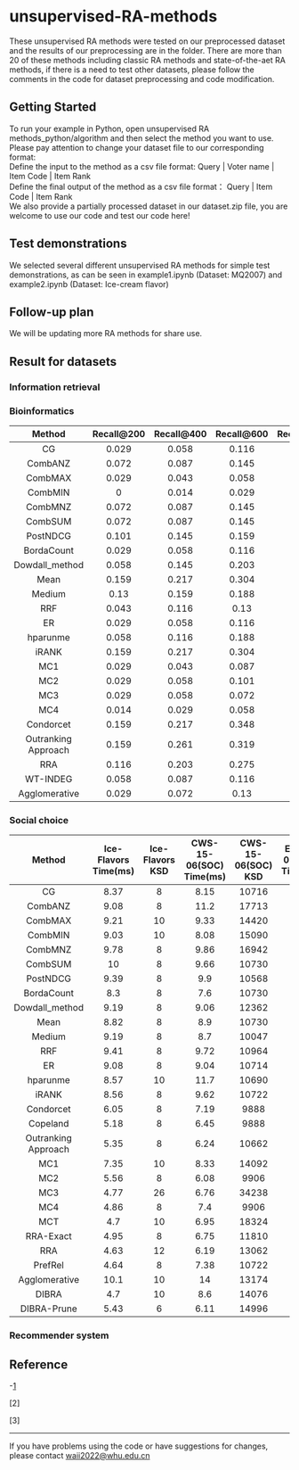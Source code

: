 # unsupervised-RA-methods
These unsupervised RA methods were tested on our preprocessed dataset and the results of our preprocessing are in the folder. There are more than 20 of these methods including classic RA methods and state-of-the-aet RA methods, if there is a need to test other datasets, please follow the comments in the code for dataset preprocessing and code modification.

## Getting Started
To run your example in Python, open unsupervised RA methods_python/algorithm and then select the method you want to use. Please pay attention to change your dataset file to our corresponding format:  
Define the input to the method as a csv file format: Query | Voter name | Item Code | Item Rank  
Define the final output of the method as a csv file format： Query | Item Code | Item Rank  
We also provide a partially processed dataset in our dataset.zip file, you are welcome to use our code and test our code here!

## Test demonstrations
We selected several different unsupervised RA methods for simple test demonstrations, as can be seen in example1.ipynb (Dataset: MQ2007) and example2.ipynb (Dataset: Ice-cream flavor)

## Follow-up plan
We will be updating more RA methods for share use.

## Result for datasets

### Information retrieval

### Bioinformatics
| Method          | Recall@200 | Recall@400 | Recall@600 | Recall@800 | Recall@1000 | NDCG@500 |
|:----------------------:|:------------:|:------------:|:------------:|:------------:|:-------------:|:----------:|
| CG              | 0.029      | 0.058      | 0.116      | 0.174      | 0.203       | 0.052    |
| CombANZ         | 0.072      | 0.087      | 0.145      | 0.174      | 0.217       | 0.065    |
| CombMAX         | 0.029      | 0.043      | 0.058      | 0.116      | 0.159       | 0.049    |
| CombMIN         | 0          | 0.014      | 0.029      | 0.072      | 0.087       | 0.008    |
| CombMNZ         | 0.072      | 0.087      | 0.145      | 0.174      | 0.217       | 0.065    |
| CombSUM         | 0.072      | 0.087      | 0.145      | 0.174      | 0.217       | 0.065    |
| PostNDCG        | 0.101      | 0.145      | 0.159      | 0.159      | 0.159       | 0.089    |
| BordaCount      | 0.029      | 0.058      | 0.116      | 0.174      | 0.203       | 0.052    |
| Dowdall_method  | 0.058      | 0.145      | 0.203      | 0.275      | 0.29        | 0.113    |
| Mean            | 0.159      | 0.217      | 0.304      | 0.377      | 0.406       | 0.148    |
| Medium          | 0.13       | 0.159      | 0.188      | 0.232      | 0.275       | 0.113    |
| RRF             | 0.043      | 0.116      | 0.13       | 0.261      | 0.275       | 0.094    |
| ER              | 0.029      | 0.058      | 0.116      | 0.174      | 0.203       | 0.052    |
| hparunme        | 0.058      | 0.116      | 0.188      | 0.203      | 0.217       | 0.094    |
| iRANK           | 0.159      | 0.217      | 0.304      | 0.377      | 0.406       | 0.148    |
| MC1             | 0.029      | 0.043      | 0.087      | 0.13       | 0.203       | 0.069    |
| MC2             | 0.029      | 0.058      | 0.101      | 0.174      | 0.203       | 0.078    |
| MC3             | 0.029      | 0.058      | 0.072      | 0.087      | 0.101       | 0.032    |
| MC4             | 0.014      | 0.029      | 0.058      | 0.087      | 0.087       | 0.048    |
| Condorcet       | 0.159      | 0.217      | 0.348      | 0.377      | 0.391       | 0.171    |
| Outranking Approach | 0.159 | 0.261      | 0.319      | 0.333      | 0.333       | 0.179    |
| RRA             | 0.116      | 0.203      | 0.275      | 0.319      | 0.348       | 0.171    |
| WT-INDEG        | 0.058      | 0.087      |0.116       | 0.188      |0.203        |0.058     |
| Agglomerative   | 0.029      | 0.072      | 0.13       | 0.174      | 0.203       | 0.058    |

### Social choice

| Method    | Ice-Flavors Time(ms) | Ice-Flavors KSD | CWS-15-06(SOC) Time(ms) | CWS-15-06(SOC) KSD | ED-11-01(SOC) Time(ms) | ED-11-01(SOC) KSD |
|:-----------:|:----------------------:|:-----------------:|:-------------------------:|:--------------------:|:------------------------:|:-------------------:|
| CG        | 8.37                 | 8               | 8.15                    | 10716              | 8.83                   | 37422             |
| CombANZ   | 9.08                 | 8               | 11.2                    | 17713              | 10.1                   | 114027            |
| CombMAX   | 9.21                 | 10              | 9.33                    | 14420              | 9.3                    | 47392             |
| CombMIN   | 9.03                 | 10              | 8.08                    | 15090              | 9.31                   | 60888             |
| CombMNZ   | 9.78                 | 8               | 9.86                    | 16942              | 11.1                   | 113667            |
| CombSUM   | 10                   | 8               | 9.66                    | 10730              | 10.4                   | 37468             |
| PostNDCG  | 9.39                 | 8               | 9.9                     | 10568              | 9.49                   | 33302             |
| BordaCount| 8.3                  | 8               | 7.6                     | 10730              | 9.3                    | 37468             |
| Dowdall_method    | 9.19     | 8       | 9.06     | 12362   | 9.32     | 37382  |
| Mean              | 8.82     | 8       | 8.9      | 10730   | 9.33     | 37468  |
| Medium            | 9.19     | 8       | 8.7      | 10047   | 9.83     | 32232  |
| RRF               | 9.41     | 8       | 9.72     | 10964   | 9.88     | 36370  |
| ER                | 9.08     | 8       | 9.04     | 10714   | 9.86     | 37428  |
| hparunme          | 8.57     | 10      | 11.7     | 10690   | 9.64     | 38422  |
| iRANK             | 8.56     | 8       | 9.62     | 10722   | 9.82     | 37438  |
| Condorcet         | 6.05     | 8       | 7.19     | 9888    | 13.9     | 31826  |
| Copeland          | 5.18     | 8       | 6.45     | 9888    | 7.15     | 31826  |
| Outranking Approach | 5.35   | 8       | 6.24     | 10662   | 8.13     | 37152  |
| MC1               | 7.35     | 10      | 8.33     | 14092   | 11.5     | 50266  |
| MC2               | 5.56     | 8       | 6.08     | 9906    | 9.38     | 31864  |
| MC3               | 4.77     | 26      | 6.76     | 34238   | 9.34     | 202254 |
| MC4               | 4.86     | 8       | 7.4      | 9906    | 10.7     | 31864  |
| MCT               | 4.7      | 10      | 6.95     | 18324   | 10.1     | 85716  |
| RRA-Exact         | 4.95     | 8       | 6.75     | 11810   | 8.63     | 41054  |
| RRA               | 4.63     | 12      | 6.19     | 13062   | 7.3      | 40356  |
| PrefRel           | 4.64     | 8       | 7.38     | 10722   | 21.4     | 37468  |
| Agglomerative     | 10.1     | 10      | 14       | 13174   | 20.7     | 49640  |
| DIBRA             | 4.7      | 10      | 8.6      | 14076   | 16.5     | 61874  |
| DIBRA-Prune       | 5.43     | 6       | 6.11     | 14996   | 7.16     | 39448  |

### Recommender system


## Reference
-[1](https://github.com/open-mmlab/mmengine)

[2] 

[3] 
- - -
If you have problems using the code or have suggestions for changes, please contact waii2022@whu.edu.cn
